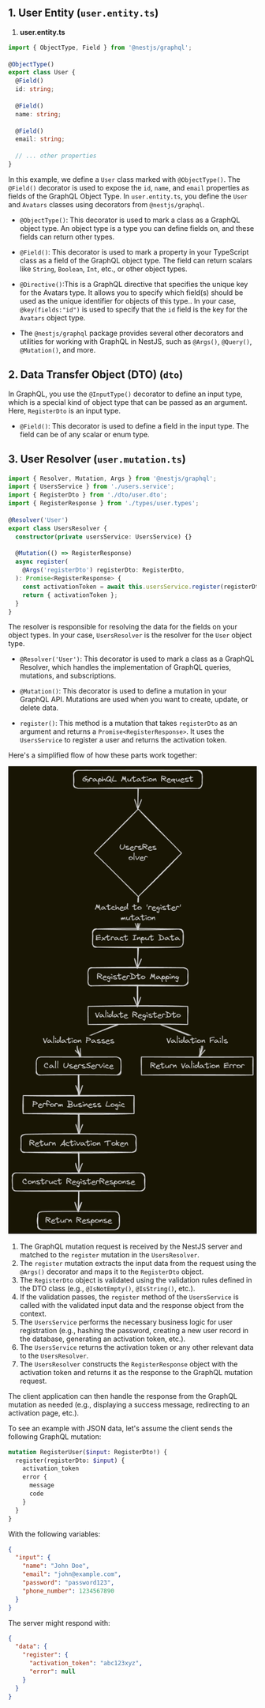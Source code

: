 
## 1. User Entity (`user.entity.ts`)
1. **user.entity.ts**

```typescript
import { ObjectType, Field } from '@nestjs/graphql';

@ObjectType()
export class User {
  @Field()
  id: string;

  @Field()
  name: string;

  @Field()
  email: string;

  // ... other properties
}
```

In this example, we define a `User` class marked with `@ObjectType()`. The `@Field()` decorator is used to expose the `id`, `name`, and `email` properties as fields of the GraphQL Object Type.
In `user.entity.ts`, you define the `User` and `Avatars` classes using decorators from `@nestjs/graphql`.

- `@ObjectType()`: This decorator is used to mark a class as a GraphQL object type. An object type is a type you can define fields on, and these fields can return other types.

- `@Field()`: This decorator is used to mark a property in your TypeScript class as a field of the GraphQL object type. The field can return scalars like `String`, `Boolean`, `Int`, etc., or other object types.

- `@Directive()`:This is a GraphQL directive that specifies the unique key for the Avatars type. It allows you to specify which field(s) should be used as the unique identifier for objects of this type.. In your case, `@key(fields:"id")` is used to specify that the `id` field is the key for the `Avatars` object type.
- The `@nestjs/graphql` package provides several other decorators and utilities for working with GraphQL in NestJS, such as `@Args()`, `@Query()`, `@Mutation()`, and more.

## 2. Data Transfer Object (DTO) (`dto`)

In GraphQL, you use the `@InputType()` decorator to define an input type, which is a special kind of object type that can be passed as an argument. Here, `RegisterDto` is an input type.

- `@Field()`: This decorator is used to define a field in the input type. The field can be of any scalar or enum type.

## 3. User Resolver (`user.mutation.ts`)
```typescript
import { Resolver, Mutation, Args } from '@nestjs/graphql';
import { UsersService } from './users.service';
import { RegisterDto } from './dto/user.dto';
import { RegisterResponse } from './types/user.types';

@Resolver('User')
export class UsersResolver {
  constructor(private usersService: UsersService) {}

  @Mutation(() => RegisterResponse)
  async register(
    @Args('registerDto') registerDto: RegisterDto,
  ): Promise<RegisterResponse> {
    const activationToken = await this.usersService.register(registerDto);
    return { activationToken };
  }
}
```
The resolver is responsible for resolving the data for the fields on your object types. In your case, `UsersResolver` is the resolver for the `User` object type.

- `@Resolver('User')`: This decorator is used to mark a class as a GraphQL Resolver, which handles the implementation of GraphQL queries, mutations, and subscriptions.

- `@Mutation()`: This decorator is used to define a mutation in your GraphQL API. Mutations are used when you want to create, update, or delete data.

- `register()`: This method is a mutation that takes `registerDto` as an argument and returns a `Promise<RegisterResponse>`. It uses the `UsersService` to register a user and returns the activation token.

Here's a simplified flow of how these parts work together:

![image](./1.png)

1. The GraphQL mutation request is received by the NestJS server and matched to the `register` mutation in the `UsersResolver`.
2. The `register` mutation extracts the input data from the request using the `@Args()` decorator and maps it to the `RegisterDto` object.
3. The `RegisterDto` object is validated using the validation rules defined in the DTO class (e.g., `@IsNotEmpty()`, `@IsString()`, etc.).
4. If the validation passes, the `register` method of the `UsersService` is called with the validated input data and the response object from the context.
5. The `UsersService` performs the necessary business logic for user registration (e.g., hashing the password, creating a new user record in the database, generating an activation token, etc.).
6. The `UsersService` returns the activation token or any other relevant data to the `UsersResolver`.
7. The `UsersResolver` constructs the `RegisterResponse` object with the activation token and returns it as the response to the GraphQL mutation request.

The client application can then handle the response from the GraphQL mutation as needed (e.g., displaying a success message, redirecting to an activation page, etc.).

To see an example with JSON data, let's assume the client sends the following GraphQL mutation:

```graphql
mutation RegisterUser($input: RegisterDto!) {
  register(registerDto: $input) {
    activation_token
    error {
      message
      code
    }
  }
}
```

With the following variables:

```json
{
  "input": {
    "name": "John Doe",
    "email": "john@example.com",
    "password": "password123",
    "phone_number": 1234567890
  }
}
```

The server might respond with:

```json
{
  "data": {
    "register": {
      "activation_token": "abc123xyz",
      "error": null
    }
  }
}
```


